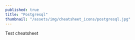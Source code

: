 ```yaml
---
published: true
title: "Postgresql"
thumbnail: "/assets/img/cheatsheet_icons/postgresql.jpg"
---
```


Test cheatsheet
